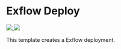 # Exflow Deploy

<a href="https://portal.azure.com/#create/Microsoft.Template/uri/https%3A%2F%2Fraw.githubusercontent.com%2Fdjpericsson%2FexCustomerDeploy%2Fmaster%2FexflowDeployment.json" target="_blank">
    <img src="http://azuredeploy.net/deploybutton.png"/>
</a>

<a href="http://armviz.io/#/?load=https%3A%2F%2Fraw.githubusercontent.com%2Fdjpericsson%2FexCustomerDeploy%2Fmaster%2FexflowDeployment.json" target="_blank">
    <img src="http://armviz.io/visualizebutton.png"/>
</a>

This template creates a Exflow deployment.